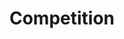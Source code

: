 ---
layout: competition
id: competition
permalink: /
nav: false

title: Compet&shy;ition
long-title: >
  Win a two-night trip to the Lake&nbsp;District with a whole year of free Brompton hire!
meta-title: Win a two-night trip to the Lake District with a whole year of free Brompton hire!
description: Win a two-night trip to the Lake District with a whole year of free Brompton hire! We’ll send you to the gorgeous Belsfield Hotel, a grand period property set on the shimmering shores of Windermere, surrounded by epic cycle routes and scenery. Enjoy a hearty breakfast each morning, before you pedal power your way around the irresistible Lakeland scenes.
enter-cta: Enter Now

competition-form:
  id: comp
  post-url: "https://getform.io/f/53e4999e-2b6f-4ae4-866d-82604aac814b"
  expiry-date: 2020-08-21
  fields:
    - id: name
      type: text
      label: Name
      required: true
    - id: email
      type: email
      label: Email
      required: true
    - id: qualify
      type: radio
      label: Are you a UK resident and over the age of 18?
      required: true
      options:
        - id: qualify-true
          label: 'Yes'
          value: 'yes'
        - id: qualify-false
          label: 'No'
          value: 'no'
          invalid: true
    - id: opt-in
      type: radio
      label: Would you like to receive emails from Brompton Bike Hire?
      required: true
      options:
        - id: opt-in-true
          label: 'Yes'
          value: 'yes'
        - id: opt-in-false
          label: 'No'
          value: 'no'
  submit: Submit Entry
  terms: >
    By submitting your entry, you agree to the <a href="#" class="js-open-modal link--underlined" data-open-modal="competition-terms">terms and conditions</a> of this competition
---